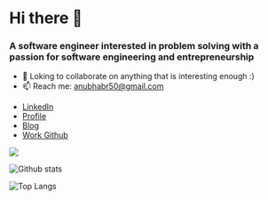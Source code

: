 #  Hi there 👋
<h3> A software engineer interested in problem solving with a passion for software engineering and entrepreneurship </h3>

- 👯 Loking to collaborate on anything that is interesting enough :)
- 📫 Reach me: anubhabr50@gmail.com
* [LinkedIn](https://www.linkedin.com/in/anubhabpatnaik0530/) 
* [Profile](https://anubhavp.dev)
* [Blog](https://anubhavp.dev/blog)
* [Work Github](https://www.github.com/anubhab-patnaik)

<img src="https://komarev.com/ghpvc/?username=codebotx">

![Github stats](https://github-readme-stats.vercel.app/api?username=codebotx&layout=compact&hide=html&theme=graywhite)

![Top Langs](https://github-readme-stats.vercel.app/api/top-langs/?username=codebotx&layout=compact&theme=graywhite)
